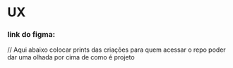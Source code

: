 # UX

### link do figma:

// Aqui abaixo colocar prints das criações para quem acessar o repo poder dar uma olhada por cima de como é projeto
